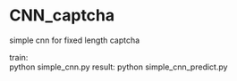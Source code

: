 # CNN_captcha
simple cnn for fixed length captcha

train:  
        python simple_cnn.py
result:
        python simple_cnn_predict.py
